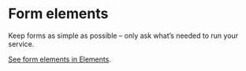 # Form elements

Keep forms as simple as possible – only ask what’s needed to run your service.

[See form elements in Elements](http://govuk-elements.herokuapp.com/form-elements/).
